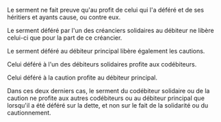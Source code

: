 Le serment ne fait preuve qu'au profit de celui qui l'a déféré et de ses héritiers et ayants cause, ou contre eux.


Le serment déféré par l'un des créanciers solidaires au débiteur ne libère celui-ci que pour la part de ce créancier.


Le serment déféré au débiteur principal libère également les cautions.


Celui déféré à l'un des débiteurs solidaires profite aux codébiteurs.


Celui déféré à la caution profite au débiteur principal.


Dans ces deux derniers cas, le serment du codébiteur solidaire ou de la caution ne profite aux autres codébiteurs ou au débiteur principal que lorsqu'il a été déféré sur la dette, et non sur le fait de la solidarité ou du cautionnement.

